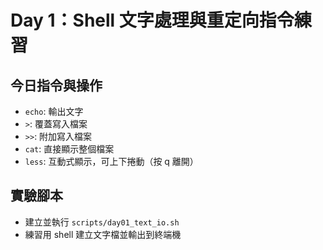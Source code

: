 # Day 1：Shell 文字處理與重定向指令練習

## 今日指令與操作
- `echo`: 輸出文字
- `>`: 覆蓋寫入檔案
- `>>`: 附加寫入檔案
- `cat`: 直接顯示整個檔案
- `less`: 互動式顯示，可上下捲動（按 q 離開）

## 實驗腳本
- 建立並執行 `scripts/day01_text_io.sh`
- 練習用 shell 建立文字檔並輸出到終端機
